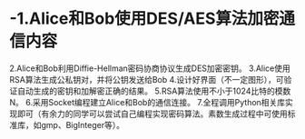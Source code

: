 # -1.Alice和Bob使用DES/AES算法加密通信内容
2.Alice和Bob利用Diffie-Hellman密码协商协议生成DES加密密钥。
3.Alice使用RSA算法生成公私钥对，并将公钥发送给Bob
4.设计好界面（不一定图形），可验证自动生成的密钥和加解密正确的结果。
5.RSA算法使用不小于1024比特的模数N。
6.采用Socket编程建立Alice和Bob的通信连接。
7.全程调用Python相关库实现即可（有余力的同学可以尝试自己编程实现密码算法。素数生成过程中可使用标准库，如gmp、BigInteger等）。
